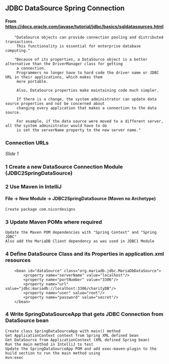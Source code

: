 ## JDBC DataSource Spring Connection

#### From https://docs.oracle.com/javase/tutorial/jdbc/basics/sqldatasources.html

        "DataSource objects can provide connection pooling and distributed transactions. 
         This functionality is essential for enterprise database computing."
        `
        "Because of its properties, a DataSource object is a better alternative than the DriverManager class for getting
         a connection. 
         Programmers no longer have to hard code the driver name or JDBC URL in their applications, which makes them 
         more portable. 
         
         Also, DataSource properties make maintaining code much simpler. 
         
         If there is a change, the system administrator can update data source properties and not be concerned about 
         changing every application that makes a connection to the data source. 
         
         For example, if the data source were moved to a different server, all the system administrator would have to do 
         is set the serverName property to the new server name."

### Connection URLs

_Slide 1_

### 1 Create a new DataSource Connection Module (JDBC2SpringDataSource)

### 2 Use Maven in IntelliJ

#### File -> New Module -> JDBC2SpringDataSource (Maven no Archetype)

    Create package com.nicordesigns

### 3 Update Maven POMs where required

    Update the Maven POM dependencies with "Spring Context" and "Spring JDBC"
    Also add the MariaDB Client dependency as was used in JDBC1 Module

### 4 Define DataSource Class and its Properties in application.xml resources

        <bean id="dataSource" class="org.mariadb.jdbc.MariaDbDataSource">
            <property name="serverName" value="localhost"/>
            <property name="portNumber" value="3306"/>
            <property name="url" value="jdbc:mariadb://localhost:3306/charityDB"/>
            <property name="user" value="root"/>
            <property name="password" value="secret"/>
        </bean>

### 4 Write SpringDataSourceApp that gets JDBC Connection from DataSource bean

    Create class SpringDataSourceApp with main() method
    Get ApplicationContext context from Spring XML defined bean
    Get DataSource from ApplicationContext (XML defined Spring bean)
    Run the main method in IntelliJ to test
    Update the SpringDataSourceApp POM and add exec-maven-plugin to the build section to run the main method using 
    mvn:exec

    
     
        

        
    
    



